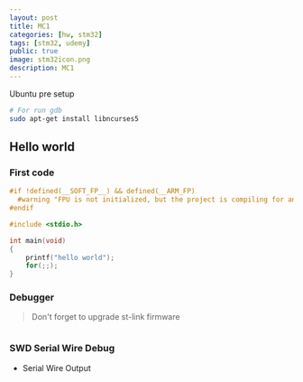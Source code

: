 ```yaml
---
layout: post
title: MC1
categories: [hw, stm32]
tags: [stm32, udemy]
public: true
image: stm32icon.png
description: MC1 
---
```


Ubuntu pre setup

```bash
# For run gdb
sudo apt-get install libncurses5
```

## Hello world
### First code
```c
#if !defined(__SOFT_FP__) && defined(__ARM_FP)
  #warning "FPU is not initialized, but the project is compiling for an FPU. Please initialize the FPU before use."
#endif

#include <stdio.h>

int main(void)
{
	printf("hello world");
	for(;;);
}
```

### Debugger
> Don't forget to upgrade st-link firmware

```

```

### SWD Serial Wire Debug
- Serial Wire Output

